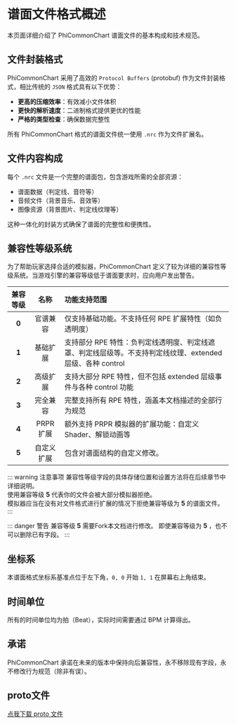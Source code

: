 # 谱面文件格式概述

本页面详细介绍了 PhiCommonChart 谱面文件的基本构成和技术规范。

## 文件封装格式

PhiCommonChart 采用了高效的 `Protocol Buffers` (protobuf) 作为文件封装格式，相比传统的 `JSON` 格式具有以下优势：

- **更高的压缩效率**：有效减小文件体积
- **更快的解析速度**：二进制格式提供更优的性能
- **严格的类型检查**：确保数据完整性

所有 PhiCommonChart 格式的谱面文件统一使用 `.nrc` 作为文件扩展名。

## 文件内容构成

每个 `.nrc` 文件是一个完整的谱面包，包含游戏所需的全部资源：

- 谱面数据（判定线、音符等）
- 音频文件（背景音乐、音效等）
- 图像资源（背景图片、判定线纹理等）

这种一体化的封装方式确保了谱面的完整性和便携性。

## 兼容性等级系统

为了帮助玩家选择合适的模拟器，PhiCommonChart 定义了较为详细的兼容性等级系统。当游戏引擎的兼容等级低于谱面要求时，应向用户发出警告。

| 兼容等级  |   名称    | 功能支持范围                                                           |
|:-----:|:-------:|:-----------------------------------------------------------------|
| **0** |  官谱兼容   | 仅支持基础功能。不支持任何 RPE 扩展特性（如负透明度）                                    |
| **1** |  基础扩展   | 支持部分 RPE 特性：负判定线透明度、判定线遮罩、判定线层级等。不支持判定线纹理、extended 层级、各种 control |
| **2** |  高级扩展   | 支持大部分 RPE 特性，但不包括 extended 层级事件与各种 control 功能                    |
| **3** |  完全兼容   | 完整支持所有 RPE 特性，涵盖本文档描述的全部行为规范                                     |
| **4** | PRPR 扩展 | 额外支持 PRPR 模拟器的扩展功能：自定义 Shader、解锁动画等                              |
| **5** |  自定义扩展  | 包含对谱面结构的自定义修改。                                                   |

::: warning 注意事项
兼容性等级字段的具体存储位置和设置方法将在后续章节中详细说明。  
使用兼容等级 **5** 代表你的文件会被大部分模拟器拒绝。  
模拟器应当在没有对文件格式进行扩展的情况下拒绝兼容等级为 **5** 的谱面文件。
:::

::: danger 警告
兼容等级 **5** 需要Fork本文档进行修改。
即使兼容等级为 **5** ，也不可以删除已有字段。
:::

## 坐标系

本谱面格式坐标系基准点位于左下角，`0, 0` 开始 `1, 1` 在屏幕右上角结束。

## 时间单位
所有的时间单位均为拍（Beat），实际时间需要通过 BPM 计算得出。

## 承诺
PhiCommonChart 承诺在未来的版本中保持向后兼容性，永不移除现有字段，永不修改行为规范（除非有误）。

## proto文件
[点我下载 proto 文件](/common_chart.proto)